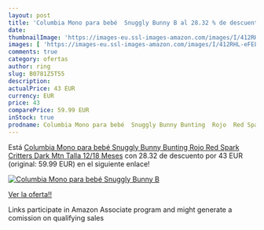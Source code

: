 ```yaml
---
layout: post
title: 'Columbia Mono para bebé  Snuggly Bunny B al 28.32 % de descuento'
date: 
thumbnailImage: 'https://images-eu.ssl-images-amazon.com/images/I/412RHL-eFEL._SL200_.jpg'
images: [ 'https://images-eu.ssl-images-amazon.com/images/I/412RHL-eFEL._SL200_.jpg' ]
comments: true
category: ofertas
author: ring
slug: B0781Z5T55
description:
actualPrice: 43 EUR
currency: EUR
price: 43
comparePrice: 59.99 EUR
inStock: true
prodname: Columbia Mono para bebé  Snuggly Bunny Bunting  Rojo  Red Spark Critters  Dark Mtn   Talla 12/18 Meses
---
```


Está [Columbia Mono para bebé  Snuggly Bunny Bunting  Rojo  Red Spark Critters  Dark Mtn   Talla 12/18 Meses](https://www.amazon.es/dp/B0781Z5T55/?tag=tolees-21) con 28.32 de descuento por 43 EUR (original: 59.99 EUR) en el siguiente enlace!

[![Columbia Mono para bebé  Snuggly Bunny B](https://images-eu.ssl-images-amazon.com/images/I/412RHL-eFEL._SL200_.jpg)](https://www.amazon.es/dp/B0781Z5T55/?tag=tolees-21)

[Ver la oferta!!](https://www.amazon.es/dp/B0781Z5T55/?tag=tolees-21)

Links participate in Amazon Associate program and might generate a comission on qualifying sales


